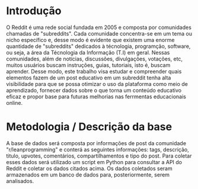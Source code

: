 # Introdução
  O Reddit é uma rede social fundada em 2005 e composta por comunidades chamadas de "subreddits". Cada comunidade concentra-se em um tema ou nicho específico e, desse modo é evidente que existem uma enorme quantidade de "subreddits" dedicados à técnologia, programção, software, ou seja, a área da Técnologia da Informação (T.I) em geral. Nessas comunidades, além de notícias, discussões, divulgações, votações, etc, muitos usuários buscam instruções, guias, tutoriais, isto é, buscam aprender.
  Desse modo, este trabalho visa estudar e compreender quais elementos fazem de um post educativo em um subreddit tenha alta visibilidade para que se possa otimizar o uso da plataforma como meio de aprendizado, fornecer dados sobre o que torna um conteúdo educativo eficaz e propor base para futuras melhorias nas ferrmentas educacionais online.

# Metodologia / Descrição da base
  A base de dados será composta por informações de post da comunidade "r/leanprogramming" e conterá as seguintes informações: tags, descrição, titulo, upvotes, comentários, compartilhamentos e tipo do post.
  Para coletar esses dados será utilizado um script em Python para consultar a API do Reddit e coletar os dados citados acima. Os dados coletados seram armazenados em um banco de dados para, posteriormente, serem analisados.
